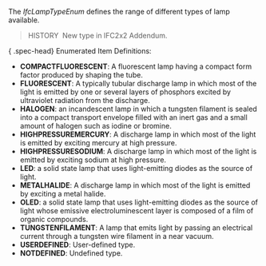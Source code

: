﻿The _IfcLampTypeEnum_ defines the range of different types of lamp available.

> HISTORY&nbsp; New type in IFC2x2 Addendum.

{ .spec-head}
Enumerated Item Definitions:

* **COMPACTFLUORESCENT**: A fluorescent lamp having a compact form factor produced by shaping the tube.
* **FLUORESCENT**: A typically tubular discharge lamp in which most of the light is emitted by one or several layers of phosphors excited by ultraviolet radiation from the discharge.
* **HALOGEN**: an incandescent lamp in which a tungsten filament is sealed into a compact transport envelope filled with an inert gas and a small amount of halogen such as iodine or bromine.
* **HIGHPRESSUREMERCURY**: A discharge lamp in which most of the light is emitted by exciting mercury at high pressure.
* **HIGHPRESSURESODIUM**: A discharge lamp in which most of the light is emitted by exciting sodium at high pressure.
* **LED**: a solid state lamp that uses light-emitting diodes as the source of light.
* **METALHALIDE**: A discharge lamp in which most of the light is emitted by exciting a metal halide.
* **OLED**: a solid state lamp that uses light-emitting diodes as the source of light whose emissive electroluminescent layer is composed of a film of organic compounds.
* **TUNGSTENFILAMENT**: A lamp that emits light by passing an electrical current through a tungsten wire filament in a near vacuum.
* **USERDEFINED**: User-defined type.
* **NOTDEFINED**: Undefined type.
